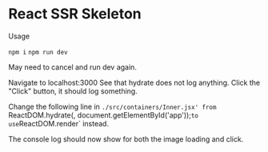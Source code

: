 # React SSR Skeleton

Usage

`npm i`
`npm run dev`

May need to cancel and run dev again.

Navigate to localhost:3000
See that hydrate does not log anything.
Click the "Click" button, it should log something.

Change the following line in `./src/containers/Inner.jsx' from
`ReactDOM.hydrate(<Inner />, document.getElementById('app'));`
to use `ReactDOM.render` instead.

The console log should now show for both the image loading and click.
